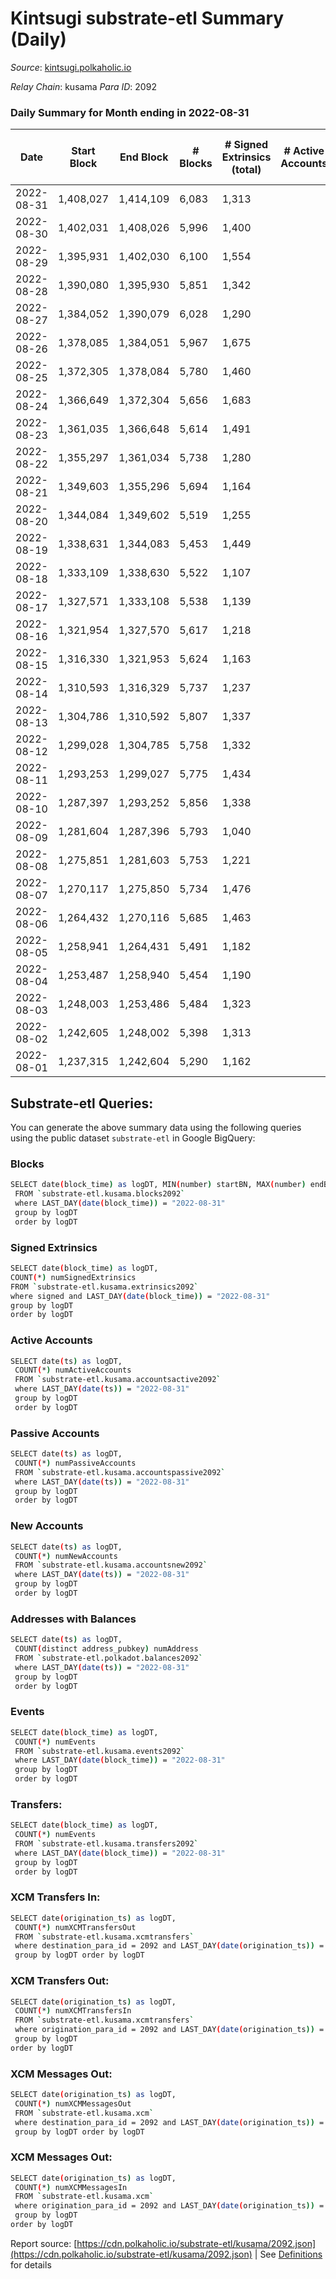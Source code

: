 # Kintsugi substrate-etl Summary (Daily)

_Source_: [kintsugi.polkaholic.io](https://kintsugi.polkaholic.io)

*Relay Chain*: kusama
*Para ID*: 2092



### Daily Summary for Month ending in 2022-08-31


| Date | Start Block | End Block | # Blocks | # Signed Extrinsics (total) | # Active Accounts | # Passive | # New | # Addresses with Balances | # Events | # Transfers | # XCM Transfers In | # XCM Transfers Out | # XCM In | # XCM Out | Issues | 
| ---- | ----------- | --------- | -------- | --------------------------- | ----------------- | --------- | ----- | ------------------------- | -------- | ----------- | ------------------ | ------------------- | -------- | --------- | ------ |
| 2022-08-31 | 1,408,027 | 1,414,109 | 6,083 | 1,313 |  |  |  | 15,359 | 53,518 | 6,195 ($33,381.43) | 3 ($318.06) | 11 ($833.53) | 3 | 9 |  |
| 2022-08-30 | 1,402,031 | 1,408,026 | 5,996 | 1,400 |  |  |  |  | 53,221 | 6,122 ($59,311.15) | 11 ($5,836.56) | 17 ($9,470.21) | 11 | 16 |  |
| 2022-08-29 | 1,395,931 | 1,402,030 | 6,100 | 1,554 |  |  |  |  | 84,381 | 14,454 ($56,319.87) | 26 ($6,049.47) | 14 ($2,724.65) | 26 | 14 |  |
| 2022-08-28 | 1,390,080 | 1,395,930 | 5,851 | 1,342 |  |  |  |  | 51,702 | 5,951 ($46,770.00) | 13 ($8,871.21) | 11 ($5,655.40) | 14 | 9 |  |
| 2022-08-27 | 1,384,052 | 1,390,079 | 6,028 | 1,290 |  |  |  |  | 52,927 | 6,126 ($59,063.10) | 16 ($46,067.99) | 9 ($12,396.63) | 16 | 9 |  |
| 2022-08-26 | 1,378,085 | 1,384,051 | 5,967 | 1,675 |  |  |  | 8,679 | 53,743 | 6,090 ($77,440.86) | 23 ($2,301.57) | 29 ($5,897.43) | 23 | 25 |  |
| 2022-08-25 | 1,372,305 | 1,378,084 | 5,780 | 1,460 |  |  |  | 8,672 | 51,615 | 5,912 ($346,591.29) | 22 ($4,440.78) | 18 ($14,252.37) | 24 | 20 |  |
| 2022-08-24 | 1,366,649 | 1,372,304 | 5,656 | 1,683 |  |  |  | 8,667 | 51,590 | 6,039 ($839,353.76) | 26 ($15,385.73) | 22 ($7,308.50) | 18 | 15 |  |
| 2022-08-23 | 1,361,035 | 1,366,648 | 5,614 | 1,491 |  |  |  | 8,661 | 50,894 | 5,803 ($194,776.43) | 69 ($104,221.38) | 28 ($20,291.74) | 69 | 26 |  |
| 2022-08-22 | 1,355,297 | 1,361,034 | 5,738 | 1,280 |  |  |  | 8,643 | 50,600 | 5,827 ($24,523.76) | 10 ($2,340.64) | 5 ($558.29) | 5 | 2 |  |
| 2022-08-21 | 1,349,603 | 1,355,296 | 5,694 | 1,164 |  |  |  | 8,636 | 49,837 | 5,774 ($18,957.58) | 7 ($50,610.70) | 11 ($2,889.07) | 5 | 11 |  |
| 2022-08-20 | 1,344,084 | 1,349,602 | 5,519 | 1,255 |  |  |  | 8,634 | 48,776 | 5,573 ($30,737.29) | 8 ($1,815.39) | 15 ($23,530.98) | 8 | 15 |  |
| 2022-08-19 | 1,338,631 | 1,344,083 | 5,453 | 1,449 |  |  |  | 8,631 | 49,259 | 5,594 ($60,534.89) | 18 ($10,177.54) | 16 ($5,780.77) | 18 | 15 |  |
| 2022-08-18 | 1,333,109 | 1,338,630 | 5,522 | 1,107 |  |  |  | 8,625 | 48,225 | 5,589 ($22,732.34) | 5 ($2,705.74) | 5 ($189.76) | 5 | 5 |  |
| 2022-08-17 | 1,327,571 | 1,333,108 | 5,538 | 1,139 |  |  |  | 8,623 | 48,619 | 5,636 ($30,198.32) | 6 ($1,682.93) | 10 ($8,028.73) | 6 | 10 |  |
| 2022-08-16 | 1,321,954 | 1,327,570 | 5,617 | 1,218 |  |  |  | 8,615 | 49,558 | 5,711 ($45,835.15) | 9 ($11,824.73) | 4 ($11,808.74) | 9 | 4 |  |
| 2022-08-15 | 1,316,330 | 1,321,953 | 5,624 | 1,163 |  |  |  | 8,609 | 49,388 | 5,707 ($34,915.44) | 6 ($710.02) | 8 ($22,080.10) | 6 | 7 |  |
| 2022-08-14 | 1,310,593 | 1,316,329 | 5,737 | 1,237 |  |  |  | 8,602 | 50,704 | 5,871 ($170,664.05) | 18 ($39,358.84) | 12 ($2,711.53) | 18 | 12 |  |
| 2022-08-13 | 1,304,786 | 1,310,592 | 5,807 | 1,337 |  |  |  | 8,595 | 51,377 | 5,919 ($24,212.99) | 10 ($10,877.33) | 10 ($1,651.37) | 10 | 10 |  |
| 2022-08-12 | 1,299,028 | 1,304,785 | 5,758 | 1,332 |  |  |  | 8,586 | 51,065 | 5,838 ($37,670.95) | 10 ($15,030.55) | 7 ($5,855.13) | 10 | 7 |  |
| 2022-08-11 | 1,293,253 | 1,299,027 | 5,775 | 1,434 |  |  |  | 8,581 | 51,614 | 5,895 ($37,558.68) | 8 ($8,426.84) | 17 ($54,505.46) | 8 | 16 |  |
| 2022-08-10 | 1,287,397 | 1,293,252 | 5,856 | 1,338 |  |  |  | 8,573 | 52,078 | 5,983 ($67,599.86) | 18 ($24,825.46) | 20 ($41,122.31) | 18 | 20 |  |
| 2022-08-09 | 1,281,604 | 1,287,396 | 5,793 | 1,040 |  |  |  | 8,568 | 48,754 | 5,908 ($191,556.69) | 11 ($10,482.06) | 9 ($1,771.14) | 11 | 9 |  |
| 2022-08-08 | 1,275,851 | 1,281,603 | 5,753 | 1,221 |  |  |  | 8,553 | 48,617 | 5,905 ($48,220.77) | 18 ($14,750.94) | 28 ($15,815.21) | 18 | 25 |  |
| 2022-08-07 | 1,270,117 | 1,275,850 | 5,734 | 1,476 |  |  |  | 8,540 | 51,236 | 5,827 ($58,678.47) | 18 ($4,892.92) | 20 ($3,957.80) | 18 | 18 |  |
| 2022-08-06 | 1,264,432 | 1,270,116 | 5,685 | 1,463 |  |  |  | 8,536 | 50,899 | 5,817 ($48,465.16) | 11 ($13,534.75) | 21 ($50,190.76) | 11 | 21 |  |
| 2022-08-05 | 1,258,941 | 1,264,431 | 5,491 | 1,182 |  |  |  | 8,524 | 48,435 | 5,582 ($22,974.12) | 3 ($1,954.55) | 9 ($793.92) | 3 | 9 |  |
| 2022-08-04 | 1,253,487 | 1,258,940 | 5,454 | 1,190 |  |  |  | 8,521 | 48,101 | 5,554 ($51,512.46) | 15 ($13,411.60) | 19 ($1,961.60) | 15 | 19 |  |
| 2022-08-03 | 1,248,003 | 1,253,486 | 5,484 | 1,323 |  |  |  | 8,514 | 48,806 | 5,587 ($85,307.38) | 11 ($64,496.56) | 16 ($32,633.91) | 11 | 16 |  |
| 2022-08-02 | 1,242,605 | 1,248,002 | 5,398 | 1,313 |  |  |  | 8,503 | 47,910 | 5,478 ($33,818.40) | 13 ($10,044.44) | 15 ($2,687.29) | 13 | 15 |  |
| 2022-08-01 | 1,237,315 | 1,242,604 | 5,290 | 1,162 |  |  |  | 8,501 | 47,408 | 5,522 ($211,032.74) | 12 ($1,677.55) | 23 ($3,153.37) | 13 | 22 |  |

## Substrate-etl Queries:
You can generate the above summary data using the following queries using the public dataset `substrate-etl` in Google BigQuery:

### Blocks
```bash
SELECT date(block_time) as logDT, MIN(number) startBN, MAX(number) endBN, COUNT(*) numBlocks 
 FROM `substrate-etl.kusama.blocks2092`  
 where LAST_DAY(date(block_time)) = "2022-08-31" 
 group by logDT 
 order by logDT
```

### Signed Extrinsics
```bash
SELECT date(block_time) as logDT, 
COUNT(*) numSignedExtrinsics 
FROM `substrate-etl.kusama.extrinsics2092`  
where signed and LAST_DAY(date(block_time)) = "2022-08-31" 
group by logDT 
order by logDT
```

### Active Accounts
```bash
SELECT date(ts) as logDT, 
 COUNT(*) numActiveAccounts 
 FROM `substrate-etl.kusama.accountsactive2092` 
 where LAST_DAY(date(ts)) = "2022-08-31" 
 group by logDT 
 order by logDT
```

### Passive Accounts
```bash
SELECT date(ts) as logDT, 
 COUNT(*) numPassiveAccounts 
 FROM `substrate-etl.kusama.accountspassive2092` 
 where LAST_DAY(date(ts)) = "2022-08-31" 
 group by logDT 
 order by logDT
```

### New Accounts
```bash
SELECT date(ts) as logDT, 
 COUNT(*) numNewAccounts 
 FROM `substrate-etl.kusama.accountsnew2092` 
 where LAST_DAY(date(ts)) = "2022-08-31" 
 group by logDT
 order by logDT
```

### Addresses with Balances
```bash
SELECT date(ts) as logDT,
 COUNT(distinct address_pubkey) numAddress 
 FROM `substrate-etl.polkadot.balances2092` 
 where LAST_DAY(date(ts)) = "2022-08-31" 
 group by logDT 
 order by logDT
```

### Events
```bash
SELECT date(block_time) as logDT, 
 COUNT(*) numEvents 
 FROM `substrate-etl.kusama.events2092` 
 where LAST_DAY(date(block_time)) = "2022-08-31" 
 group by logDT 
 order by logDT
```

### Transfers:
```bash
SELECT date(block_time) as logDT, 
 COUNT(*) numEvents 
 FROM `substrate-etl.kusama.transfers2092` 
 where LAST_DAY(date(block_time)) = "2022-08-31" 
 group by logDT 
 order by logDT
```

### XCM Transfers In:
```bash
SELECT date(origination_ts) as logDT, 
 COUNT(*) numXCMTransfersOut 
 FROM `substrate-etl.kusama.xcmtransfers` 
 where destination_para_id = 2092 and LAST_DAY(date(origination_ts)) = "2022-08-31" 
 group by logDT order by logDT
```

### XCM Transfers Out:
```bash
SELECT date(origination_ts) as logDT, 
 COUNT(*) numXCMTransfersIn 
 FROM `substrate-etl.kusama.xcmtransfers` 
 where origination_para_id = 2092 and LAST_DAY(date(origination_ts)) = "2022-08-31" 
 group by logDT 
order by logDT
```

### XCM Messages Out:
```bash
SELECT date(origination_ts) as logDT, 
 COUNT(*) numXCMMessagesOut 
 FROM `substrate-etl.kusama.xcm` 
 where destination_para_id = 2092 and LAST_DAY(date(origination_ts)) = "2022-08-31" 
 group by logDT order by logDT
```

### XCM Messages Out:
```bash
SELECT date(origination_ts) as logDT, 
 COUNT(*) numXCMMessagesIn 
 FROM `substrate-etl.kusama.xcm` 
 where origination_para_id = 2092 and LAST_DAY(date(origination_ts)) = "2022-08-31" 
 group by logDT 
order by logDT
```


Report source: [https://cdn.polkaholic.io/substrate-etl/kusama/2092.json](https://cdn.polkaholic.io/substrate-etl/kusama/2092.json) | See [Definitions](/DEFINITIONS.md) for details
